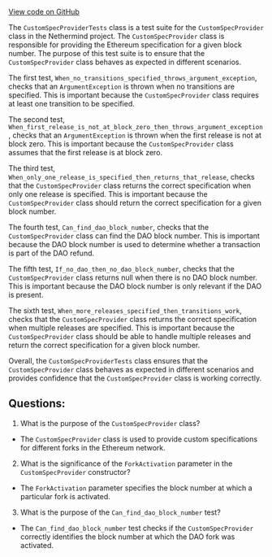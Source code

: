[View code on GitHub](https://github.com/nethermindeth/nethermind/Nethermind.Specs.Test/CustomSpecProviderTests.cs)

The `CustomSpecProviderTests` class is a test suite for the `CustomSpecProvider` class in the Nethermind project. The `CustomSpecProvider` class is responsible for providing the Ethereum specification for a given block number. The purpose of this test suite is to ensure that the `CustomSpecProvider` class behaves as expected in different scenarios.

The first test, `When_no_transitions_specified_throws_argument_exception`, checks that an `ArgumentException` is thrown when no transitions are specified. This is important because the `CustomSpecProvider` class requires at least one transition to be specified.

The second test, `When_first_release_is_not_at_block_zero_then_throws_argument_exception`, checks that an `ArgumentException` is thrown when the first release is not at block zero. This is important because the `CustomSpecProvider` class assumes that the first release is at block zero.

The third test, `When_only_one_release_is_specified_then_returns_that_release`, checks that the `CustomSpecProvider` class returns the correct specification when only one release is specified. This is important because the `CustomSpecProvider` class should return the correct specification for a given block number.

The fourth test, `Can_find_dao_block_number`, checks that the `CustomSpecProvider` class can find the DAO block number. This is important because the DAO block number is used to determine whether a transaction is part of the DAO refund.

The fifth test, `If_no_dao_then_no_dao_block_number`, checks that the `CustomSpecProvider` class returns null when there is no DAO block number. This is important because the DAO block number is only relevant if the DAO is present.

The sixth test, `When_more_releases_specified_then_transitions_work`, checks that the `CustomSpecProvider` class returns the correct specification when multiple releases are specified. This is important because the `CustomSpecProvider` class should be able to handle multiple releases and return the correct specification for a given block number.

Overall, the `CustomSpecProviderTests` class ensures that the `CustomSpecProvider` class behaves as expected in different scenarios and provides confidence that the `CustomSpecProvider` class is working correctly.
## Questions: 
 1. What is the purpose of the `CustomSpecProvider` class?
- The `CustomSpecProvider` class is used to provide custom specifications for different forks in the Ethereum network.

2. What is the significance of the `ForkActivation` parameter in the `CustomSpecProvider` constructor?
- The `ForkActivation` parameter specifies the block number at which a particular fork is activated.

3. What is the purpose of the `Can_find_dao_block_number` test?
- The `Can_find_dao_block_number` test checks if the `CustomSpecProvider` correctly identifies the block number at which the DAO fork was activated.